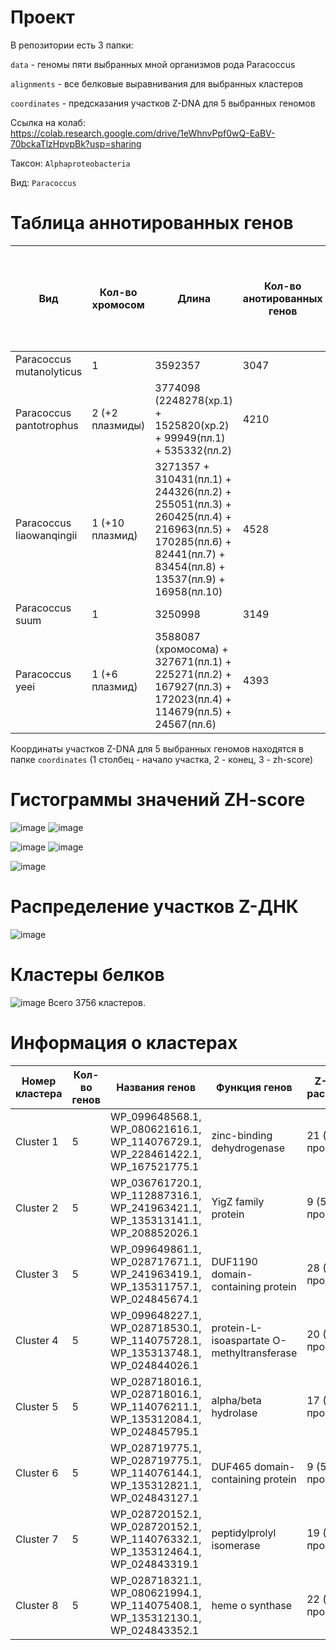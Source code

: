 # Проект

В репозитории есть 3 папки:

`data` - геномы пяти выбранных мной организмов рода Paracoccus

`alignments` - все белковые выравнивания для выбранных кластеров

`coordinates` - предсказания участков Z-DNA для 5 выбранных геномов

Ссылка на колаб: https://colab.research.google.com/drive/1eWhnvPpf0wQ-EaBV-70bckaTlzHpvpBk?usp=sharing

Таксон: `Alphaproteobacteria`

Вид: `Paracoccus` 

# Таблица аннотированных генов

| **Вид** | **Кол-во хромосом** | **Длина** | **Кол-во анотированных генов** | **Длина всех генов** | **Доля анотированных генов** | **Кол-во предсказанных участков z-dna** | **Кол-во участков с zh-score >500 и их общая длина** |
| ------------- | ------------- |--------------------| ---- | --- | --- | --- | ------ |
| Paracoccus mutanolyticus| 1 | 3592357 | 3047 | 2003651 | 55.78% | 3592357 | 60421; 586328  |
| Paracoccus pantotrophus| 2 (+2 плазмиды) | 3774098 (2248278(хр.1) + 1525820(хр.2) + 99949(пл.1) + 535332(пл.2) | 4210 | 3885491 | 88.12% | 4409379 | 57049; 550722 |
| Paracoccus liaowanqingii| 1 (+10 плазмид) | 3271357 + 310431(пл.1) + 244326(пл.2) + 255051(пл.3) + 260425(пл.4) + 216963(пл.5) + 170285(пл.6) + 82441(пл.7) + 83454(пл.8) + 13537(пл.9) + 16958(пл.10) | 4528 | 4181975 | 84.91% | 4925228 | 59765; 583944 |
| Paracoccus suum| 1 | 3250998 | 3149 | 2926464 | 90.02% | 3250998 | 57259; 556558 |
| Paracoccus yeei| 1 (+6 плазмид)  | 3588087 (хромосома) + 327671(пл.1) + 225271(пл.2) + 167927(пл.3) + 172023(пл.4) + 114679(пл.5) + 24567(пл.6)  | 4393 | 4111523 | 88.97% | 4620225 | 65631; 635310  |

Координаты участков Z-DNA для 5 выбранных геномов находятся в папке `coordinates` (1 столбец - начало участка, 2 - конец, 3 - zh-score)

# Гистограммы значений ZH-score

![image](https://user-images.githubusercontent.com/93254228/173683903-e8f3886d-2498-4871-81b8-f68eb5c8ca10.png)
![image](https://user-images.githubusercontent.com/93254228/173683933-3e71e518-2734-473f-96da-964854543299.png)

![image](https://user-images.githubusercontent.com/93254228/173683956-6cde75b2-a145-405f-89cb-2d79a7db8c05.png)
![image](https://user-images.githubusercontent.com/93254228/173683991-2daf431a-bea5-4c4f-b687-71dc31f68b31.png)

![image](https://user-images.githubusercontent.com/93254228/173684007-4e828f08-cf0c-457f-ac26-539f375ef1eb.png)

# Распределение участков Z-ДНК

![image](https://user-images.githubusercontent.com/93254228/173684159-0d79d8f5-6091-4cbe-8582-23695b6fa923.png)

# Кластеры белков

![image](https://user-images.githubusercontent.com/93254228/173684337-9fc68996-442d-4c90-9b4d-af0fb986ed63.png)
Всего 3756 кластеров.

# Информация о кластерах

| **Номер кластера** | **Кол-во генов** | **Названия генов** | **Функция генов** | **Z-ДНК и их расположение** | **Z-DNA score** | 
| ------------- | ------------- |--------------------| ---- | --- | ----- |
| Cluster 1| 5| WP_099648568.1,	WP_080621616.1,	WP_114076729.1,	WP_228461422.1,	WP_167521775.1 |zinc-binding dehydrogenase | 21	 (5 в промоторе) | См. ниже | 
| Cluster 2| 5 | WP_036761720.1, WP_112887316.1,	WP_241963421.1,	WP_135313141.1,	WP_208852026.1 | YigZ family protein | 9 (5 в промоторе) | См. ниже | 
| Cluster 3| 5 | WP_099649861.1,	WP_028717671.1,	WP_241963419.1,	WP_135311757.1,	WP_024845674.1 | DUF1190 domain-containing protein | 28 (5 в промоторе) | См. ниже |
| Cluster 4| 5 | WP_099648227.1,	WP_028718530.1,	WP_114075728.1,	WP_135313748.1,	WP_024844026.1 | protein-L-isoaspartate O-methyltransferase |  20	 (5 в промоторе) | См. ниже |
| Cluster 5| 5 | WP_028718016.1,	WP_028718016.1,	WP_114076211.1,	WP_135312084.1,	WP_024845795.1 | alpha/beta hydrolase | 17 (5 в промоторе) | См. ниже |
| Cluster 6| 5 | WP_028719775.1,	WP_028719775.1,	WP_114076144.1,	WP_135312821.1,	WP_024843127.1 | DUF465 domain-containing protein | 9 (5 в промоторе) | См. ниже |
| Cluster 7| 5 | WP_028720152.1,	WP_028720152.1,	WP_114076332.1,	WP_135312464.1,	WP_024843319.1 | peptidylprolyl isomerase | 19 (5 в промоторе) | См. ниже |
| Cluster 8| 5 | WP_028718321.1,	WP_080621994.1,	WP_114075408.1,	WP_135312130.1,	WP_024843352.1 | heme o synthase | 22	 (5 в промоторе) | См. ниже |
